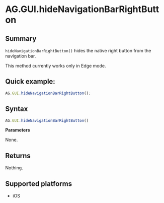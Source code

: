 # AG.GUI.hideNavigationBarRightButton

## Summary
`hideNavigationBarRightButton()` hides the native right button from the navigation bar.

This method currently works only in Edge mode.

## Quick example:
```javascript
AG.GUI.hideNavigationBarRightButton();
```

## Syntax
```javascript
AG.GUI.hideNavigationBarRightButton()
```

**Parameters**

None.

## Returns
Nothing.

## Supported platforms
* iOS